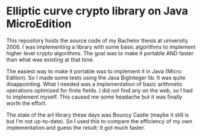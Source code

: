 Elliptic curve crypto library on Java MicroEdition
===========================

This repository hosts the source code of my Bachelor thesis at university 2006. I was implementing a library with some basic algorithms to implement higher level crypto algorithms. The goal was to make it portable AND faster than what was existing at that time.

The easiest way to make it portable was to implement it in Java (Micro Edition). So I made some tests using the Java BigInteger lib. It was quite disappointing. What I needed was a implementation of basic arithmetic operations optimized for finite fields. I did not find any on the web, so I had to implement myself. This caused me some headache but it was finally worth the effort.

The state of the art library these days was Bouncy Castle (maybe it still is but I’m not up-to-date). So I used this to compare the efficiency of my own implementation and guess the result: It got much faster.
